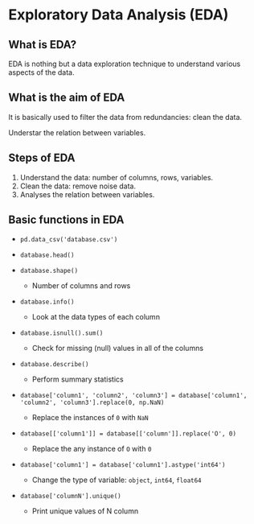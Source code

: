 # Exploratory Data Analysis (EDA)

## What is EDA?

EDA is nothing but a data exploration technique to understand various aspects of the data.

## What is the aim of EDA

It is basically used to filter the data from redundancies: clean the data.

Understar the relation between variables.

## Steps of EDA

1. Understand the data: number of columns, rows, variables.
2. Clean the data: remove noise data.
3. Analyses the relation between variables.

## Basic functions in EDA

- `pd.data_csv('database.csv')`

- `database.head()`
  
- `database.shape()`
  - Number of columns and rows
  
- `database.info()`
  - Look at the data types of each column

- `database.isnull().sum()`
  - Check for missing (null) values in all of the columns

- `database.describe()`
  - Perform summary statistics

- `database['column1', 'column2', 'column3'] = database['column1', 'column2', 'column3'].replace(0, np.NaN)`
  - Replace the instances of `0` with `NaN`

- `database[['column1']] = database[['column']].replace('O', 0)`
  - Replace the any instance of `O` with `0`

- `database['column1'] = database['column1'].astype('int64')`
  - Change the type of variable: `object`, `int64`, `float64`

- `database['columnN'].unique()`
  - Print unique values of N column







